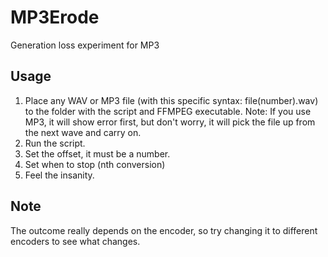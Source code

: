 # MP3Erode
Generation loss experiment for MP3

## Usage
1. Place any WAV or MP3 file (with this specific syntax: file(number).wav) to the folder with the script and FFMPEG executable.
Note: If you use MP3, it will show error first, but don't worry, it will pick the file up from the next wave and carry on.
2. Run the script.
3. Set the offset, it must be a number.
4. Set when to stop (nth conversion)
5. Feel the insanity.

## Note
The outcome really depends on the encoder, so try changing it to different encoders to see what changes.
